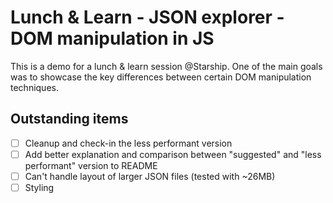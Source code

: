 # Lunch & Learn - JSON explorer - DOM manipulation in JS

This is a demo for a lunch & learn session @Starship.
One of the main goals was to showcase the key differences between certain DOM manipulation techniques. 

## Outstanding items

- [ ] Cleanup and check-in the less performant version
- [ ] Add better explanation and comparison between "suggested" and "less performant" version to README
- [ ] Can't handle layout of larger JSON files (tested with ~26MB) 
- [ ] Styling